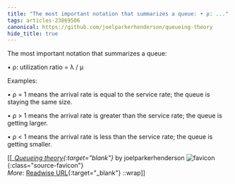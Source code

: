 ```yaml
---
title: "The most important notation that summarizes a queue: • ρ: ..."
tags: articles-23869506
canonical: https://github.com/joelparkerhenderson/queueing-theory
hide_title: true
---
```


The most important notation that summarizes a queue:

•   ρ: utilization ratio = λ / μ

Examples:

•   ρ = 1 means the arrival rate is equal to the service rate; the queue is staying the same size.
    
•   ρ > 1 means the arrival rate is greater than the service rate; the queue is getting larger.
    
•   ρ < 1 means the arrival rate is less than the service rate; the queue is getting smaller.


[[<cite>_[Queueing theory](https://github.com/joelparkerhenderson/queueing-theory){:target="_blank"}_</cite> by joelparkerhenderson ![favicon](https://s2.googleusercontent.com/s2/favicons?domain=github.com){:class="source-favicon"}<br>
_More_: [Readwise URL](https://readwise.io/open/466745050){:target="_blank"}
::wrap]]